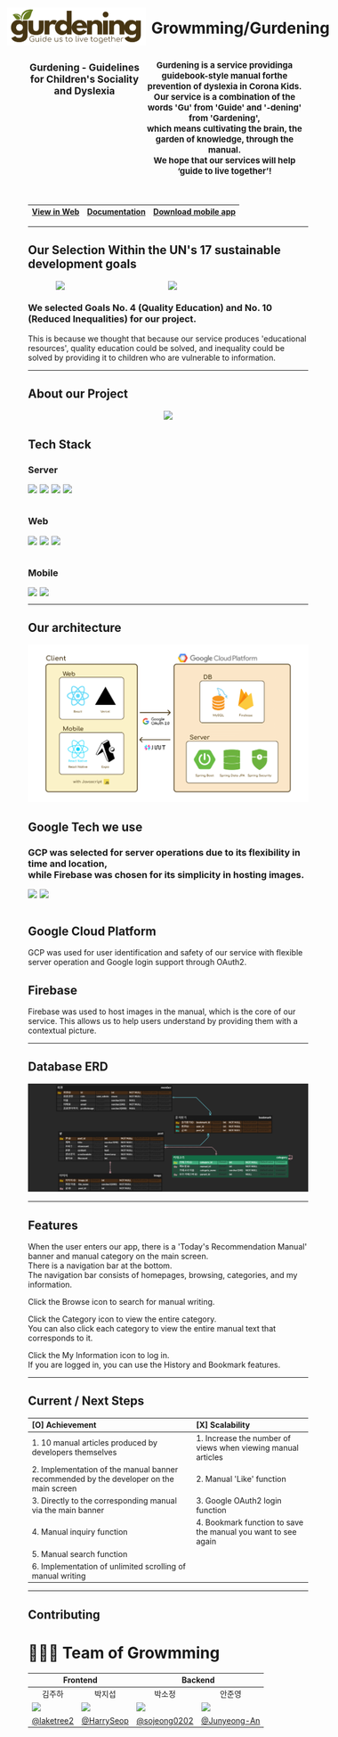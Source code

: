 <!-- 영어 번역기나 뤼튼, 지피티 돌릴 때 좋은 결과를 얻기 위해서 한국어 말투가 좀 어색할 수 있습니다~~~-->

<div align="center">
  <div style = "display:flex;justify-content:center;gap:10px;align-items:center">
  <img src = "./src/assets/images/BannerLogo.png" style = "width:250px" >
  <h1 style = "display:flex;align-items:center;margin-top:25px"><b>Growmming/Gurdening</b></h1>
  </div>
  <div style = "display:flex;font-size:15px;justify-content:flex-start">
    <h3><b>Gurdening - Guidelines for Children's Sociality and Dyslexia</b></h3>
    <h4>
      Gurdening is a service providinga guidebook-style manual forthe prevention of dyslexia in Corona Kids. <br/>
      Our service is a combination of the words 'Gu' from 'Guide' and '-dening' from 'Gardening',<br/>
      which means cultivating the brain, the garden of knowledge, through the manual. <br/>
      We hope that our services will help <b>‘guide to live together’!</b>
    </h4>
  </div>
<br/>
    
| <a href="https://gurdening.vercel.app">View in Web</a> | <a href="https://gurdening.duckdns.org/swagger-ui/index.html">Documentation</a> | <a href="다운로드 링크">Download mobile app</a> |
|:---------:|:---------:|:---------:|
</div>

<hr/>
<h2>Our Selection Within the UN's 17 sustainable development goals</h2>

<div align = "center" style = "display:flex;justify-content:space-evenly;
width:80%;margin:0 auto">
    <img src = "https://developers.google.com/static/community/images/gdsc-solution-challenge/goal-04_480.png" style="width:250px"/>
    <img src = "https://developers.google.com/static/community/images/gdsc-solution-challenge/goal-10_480.png" style="width:250px"/>
</div>

<h3>
  We selected Goals No. 4 (Quality Education) and No. 10 (Reduced Inequalities) for our project. 
</h3>

This is because we thought that because our service produces 'educational resources', quality education could be solved, and inequality could be solved by providing it to children who are vulnerable to information.

<hr/>

## About our Project

<div align="center">
 
<a href = "https://www.youtube.com/watch?v=jngKF2TCtLg">[![](https://img.youtube.com/vi/jngKF2TCtLg/0.jpg)](https://www.youtube.com/watch?v=jngKF2TCtLg)
</a>

</div>

<!-- TechStack -->

## Tech Stack

  <h3><b>Server</b></h3>
    <div style = "display:flex;gap:5px;"><img src="https://img.shields.io/badge/Spring Boot-6DB33F?style=for-the-badge&logo=Spring-Boot&logoColor=white"></img>
    <img src="https://img.shields.io/badge/mysql-4479A1?style=for-the-badge&logo=mysql&logoColor=white">
    <img src="https://img.shields.io/badge/Swagger-6DB33F?style=for-the-badge&logo=Swagger&logoColor=white">
    <img src="https://img.shields.io/badge/Java-1E8CBE?style=for-the-badge&logo=Java&logoColor=white">
    </div>

  <br/>
  <h3><b>Web</b></h3>
    <div style = "display:flex;gap:5px;">
    <img src="https://img.shields.io/badge/react-%2320232a.svg?style=for-the-badge&logo=react&logoColor=%2361DAFB">
    <img src="https://img.shields.io/badge/Vercel-000000?style=for-the-badge&logo=Vercel&logoColor=white">
    <img src="https://img.shields.io/badge/styled--components-DB7093?style=for-the-badge&logo=styled-components&logoColor=white">
    </div>
  <br/>
  <h3><b>Mobile</b></h3> <!--expo 추가요망-->
    <div style = "display:flex;gap:5px;">
    <img src="https://img.shields.io/badge/react_native-%2320232a.svg?style=for-the-badge&logo=react&logoColor=%2361DAFB">
    <img src="https://img.shields.io/badge/Expo-000000?style=flat-square&logo=Expo&logoColor=white"/>
    </div>

<hr/>

## Our architecture

<img src = "./src/assets/readme/Gurdening_Archi.png">
<!--![image](이미지 url)-->

## Google Tech we use

<h3> GCP was selected for server operations due to its flexibility in time and location,<br/>
  while Firebase was chosen for its simplicity in hosting images.
</h3>
    <div style = "display:flex;gap:5px;">
    <img src="https://img.shields.io/badge/Google Cloud-4285F4?style=for-the-badge&logo=Google Cloud&logoColor=white">
    <img src="https://img.shields.io/badge/Firebase-FFCA28?style=for-the-badge&logo=Firebase&logoColor=white">
    </div>
  <br/>

## Google Cloud Platform

GCP was used for user identification and safety of our service with flexible server operation and Google login support through OAuth2.

## Firebase

Firebase was used to host images in the manual, which is the core of our service. This allows us to help users understand by providing them with a contextual picture.

<hr />

## Database ERD

<img src = "./src/assets/readme/erd.png">
<br/>

<hr/>

## Features

When the user enters our app, there is a 'Today's Recommendation Manual' banner and manual category on the main screen.<br/>
There is a navigation bar at the bottom.<br/>
The navigation bar consists of homepages, browsing, categories, and my information.<br/>

Click the Browse icon to search for manual writing.<br/>

Click the Category icon to view the entire category.<br/>
You can also click each category to view the entire manual text that corresponds to it.<br/>

Click the My Information icon to log in.<br/>
If you are logged in, you can use the History and Bookmark features.<br/>

<hr/>

## Current / Next Steps

| [O] Achievement                                                                                    | [X] Scalability                                                          |
| :------------------------------------------------------------------------------------- | :------------------------------------------------------------ |
| 1. 10 manual articles produced by developers themselves                                | 1. Increase the number of views when viewing manual articles  |
| 2. Implementation of the manual banner recommended by the developer on the main screen | 2. Manual 'Like' function                                     |
| 3. Directly to the corresponding manual via the main banner                            | 3. Google OAuth2 login function                               |
| 4. Manual inquiry function                                                             | 4. Bookmark function to save the manual you want to see again |
| 5. Manual search function                                                              |                                                               |
| 6. Implementation of unlimited scrolling of manual writing                             |                                                               |

<hr/>

## Contributing

# 👩🏻‍💻 Team of Growmming

<table>
<thead>
  <tr>
    <th colspan="2">Frontend</th>
    <th colspan="2">Backend</th>
  </tr>
</thead>
<tbody>
  <tr>
    <td align="center">김주하</td>
    <td align="center">박지섭</td>
    <td align="center">박소정</td>
    <td align="center">안준영</td>
  </tr>
  <tr>
    <td><img src = "https://avatars.githubusercontent.com/u/101048129?v=4" style="width:230px"/></td>
    <td><img src="https://avatars.githubusercontent.com/u/141125424?v=4" style="width:230px"/></td>
    <td><img src="https://avatars.githubusercontent.com/u/112674378?v=4" style="width:230px"/></td>
    <td><img src="https://avatars.githubusercontent.com/u/52746279?v=4" style="width:230px"/></td>
  </tr>
  <tr>
    <td align="center"><a href="https://github.com/laketree2">@laketree2</a></td>
    <td align="center"><a href="https://github.com/HarrySeop">@HarrySeop</a></td>
    <td align="center"><a href="https://github.com/sojeong0202">@sojeong0202</a></td>
    <td align="center"><a href="https://github.com/Junyeong-An">@Junyeong-An</a></td>
  </tr>
</tbody>
</table>

<br />
